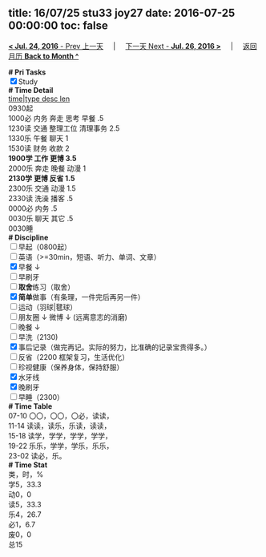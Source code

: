 title: 16/07/25 stu33 joy27
date: 2016-07-25 00:00:00
toc: false
---
[**< Jul. 24, 2016** - Prev 上一天](/lifelogs/2016/07/d24.html) &nbsp; &nbsp; | &nbsp; &nbsp; [下一天 Next - **Jul. 26, 2016 >**](/lifelogs/2016/07/d26.html) &nbsp; &nbsp; |  &nbsp; &nbsp; [返回月历 **Back to Month ^**](/lifelogs/2016/07/index.html)
<br/><div><b># Pri Tasks</b></div><div><input checked="true" type="checkbox"/>Study</div><div><b># Time Detail</b></div><div><u>time|type desc len</u></div><div>0930起</div><div>1000必 内务 奔走 思考 早餐 .5</div><div>1230读 交通 整理工位 清理事务 2.5</div><div>1330乐 午餐 聊天 1</div><div>1530读 财务 收款 2</div><div><b>1900学 工作 更博 3.5</b></div><div>2000乐 奔走 晚餐 动漫 1</div><div><b>2130学 更博 反省 1.5</b></div><div>2300乐 交通 动漫 1.5</div><div>2330读 洗澡 播客 .5</div><div>0000必 内务 .5</div><div>0030乐 聊天 其它 .5</div><div>0030睡</div><div><b># Discipline</b></div><div><input type="checkbox"/>早起（0800起）</div><div><input type="checkbox"/>英语（&gt;=30min，短语、听力、单词、文章）</div><div><input checked="true" type="checkbox"/>早餐 ↓</div><div><input type="checkbox"/>早刷牙</div><div><input type="checkbox"/><b>取舍</b>练习（取舍）</div><div><input checked="true" type="checkbox"/><b>简单</b>做事（有条理，一件完后再另一件）</div><div><input type="checkbox"/>运动（羽球|毽球）</div><div><input type="checkbox"/>朋友圈 ↓ 微博 ↓ (远离意志的消磨)</div><div><input type="checkbox"/>晚餐 ↓</div><div><input type="checkbox"/>早洗（2130)</div><div><input checked="true" type="checkbox"/>事后记录（做完再记。实际的努力，比准确的记录宝贵得多。）</div><div><input type="checkbox"/>反省（2200 框架复习，生活优化）</div><div><input type="checkbox"/>珍视健康（保养身体，保持舒服）</div><div><input checked="true" type="checkbox"/>水牙线</div><div><input checked="true" type="checkbox"/>晚刷牙</div><div><input type="checkbox"/>早睡（2300）</div><div><b># Time Table</b></div><div>07-10 〇〇，〇〇，〇必，读读，</div><div>11-14 读读，读乐，乐读，读读，</div><div>15-18 读学，学学，学学，学学，</div><div>19-22 乐乐，学学，学乐，乐乐，</div><div>23-02 读必，乐。</div><div><b># Time Stat</b></div><div>类，时，%</div><div>学5，33.3</div><div>动0，0</div><div>读5，33.3</div><div>乐4，26.7</div><div>必1，6.7</div><div>废0，0</div><div>总15</div>